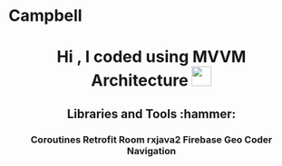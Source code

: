 # Campbell

<h1 align="center">Hi , I coded using MVVM Architecture  <img src="https://media.giphy.com/media/hvRJCLFzcasrR4ia7z/giphy.gif" width="35"></h1>

<h2 align="center"> Libraries and Tools :hammer:</h2>

<h3 align="center"> 
  
 **Coroutines**
 **Retrofit**
 **Room**
 **rxjava2**
 **Firebase**
 **Geo Coder**
 **Navigation**
  
</h3>



